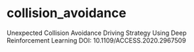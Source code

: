 # collision_avoidance
Unexpected Collision Avoidance Driving Strategy Using Deep Reinforcement Learning
DOI: 10.1109/ACCESS.2020.2967509
